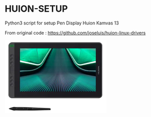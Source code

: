 # HUION-SETUP
Python3 script for setup Pen Display Huion Kamvas 13

From original code : https://github.com/joseluis/huion-linux-drivers

<img src="huion-pro-13.png" width="320">
